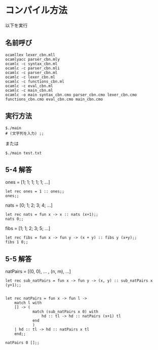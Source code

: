 # コンパイル方法
以下を実行

## 名前呼び
```
ocamllex lexer_cbn.mll  
ocamlyacc parser_cbn.mly  
ocamlc -c syntax_cbn.ml  
ocamlc -c parser_cbn.mli  
ocamlc -c parser_cbn.ml  
ocamlc -c lexer_cbn.ml  
ocamlc -c functions_cbn.ml
ocamlc -c eval_cbn.ml
ocamlc -c main_cbn.ml  
ocamlc -o main syntax_cbn.cmo parser_cbn.cmo lexer_cbn.cmo functions_cbn.cmo eval_cbn.cmo main_cbn.cmo
```

## 実行方法
```
$./main
# (文字列を入力) ;;
```

または
```
$./main test.txt
```  

## 5-4 解答

ones = [1; 1; 1; 1; 1; ...]
```
let rec ones = 1 :: ones;;
ones;;
```

nats = [0; 1; 2; 3; 4; ...]
```
let rec nats = fun x -> x :: nats (x+1);;
nats 0;;
```

fibs = [1; 1; 2; 3; 5; ...]
```
let rec fibs = fun x -> fun y -> (x + y) :: fibs y (x+y);;
fibs 1 0;;
```

## 5-5 解答
natPairs = [(0, 0), ... , (n, m), ...]
```
let rec sub_natPairs = fun x -> fun y -> (x, y) :: sub_natPairs x (y+1);;


let rec natPairs = fun x -> fun l ->
    match l with
    [] -> ( 
            match (sub_natPairs x 0) with
                hd :: tl -> hd :: natPairs (x+1) tl 
            end
            )
    | hd :: tl -> hd :: natPairs x tl
    end;; 

natPairs 0 [];;
```
